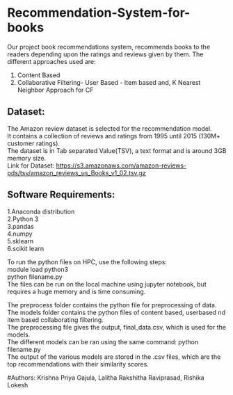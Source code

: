 # Recommendation-System-for-books
Our project book recommendations system, recommends books to the readers depending upon the ratings and reviews given by them.
The different approaches used are:
1. Content Based
2. Collaborative Filtering- User Based
                          - Item based
   and, K Nearest Neighbor Approach for CF
   
## Dataset:

The Amazon review dataset is selected for the recommendation model.\
It contains a collection of reviews and ratings from 1995 until 2015 (130M+ customer ratings).\
The dataset is in Tab separated Value(TSV), a text format and is  around 3GB memory size.\
Link for Dataset:
https://s3.amazonaws.com/amazon-reviews-pds/tsv/amazon_reviews_us_Books_v1_02.tsv.gz


## Software Requirements:
1.Anaconda distribution\
2.Python 3\
3.pandas\
4.numpy\
5.sklearn\
6.scikit learn



To run the python files on HPC, use the following steps:\
module load python3\
python filename.py\
The files can be run on the local machine using jupyter notebook, but requires a huge memory and is time consuming.


The  preprocess folder contains the python file for preprocessing of data.\
The models folder contains the python files of content based, userbased nd item based collaborating filtering.\
The preprocessing file gives the output, final_data.csv, which is used for the models.\
The different models can be ran using the same command: python filename.py\
The output of the various models are stored in the .csv files, which are the top recommendations with their similarity scores.

#Authors:
Krishna Priya Gajula,
Lalitha Rakshitha Raviprasad,
Rishika Lokesh

